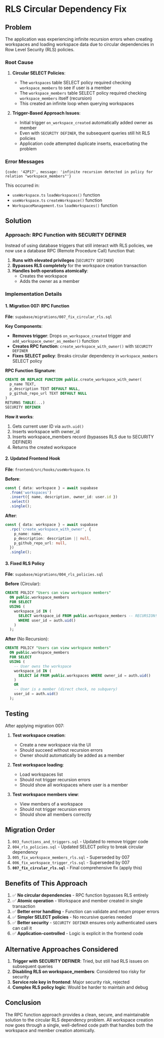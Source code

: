 # RLS Circular Dependency Fix

## Problem

The application was experiencing infinite recursion errors when creating workspaces and loading workspace data due to circular dependencies in Row Level Security (RLS) policies.

### Root Cause

1. **Circular SELECT Policies**:
   - The `workspaces` table SELECT policy required checking `workspace_members` to see if user is a member
   - The `workspace_members` table SELECT policy required checking `workspace_members` itself (recursion)
   - This created an infinite loop when querying workspaces

2. **Trigger-Based Approach Issues**:
   - Initial trigger `on_workspace_created` automatically added owner as member
   - Even with `SECURITY DEFINER`, the subsequent queries still hit RLS policies
   - Application code attempted duplicate inserts, exacerbating the problem

### Error Messages

```
{code: '42P17', message: 'infinite recursion detected in policy for relation "workspace_members"'}
```

This occurred in:
- `useWorkspace.ts` `loadWorkspaces()` function
- `useWorkspace.ts` `createWorkspace()` function
- `WorkspaceManagement.tsx` `loadWorkspaces()` function

## Solution

### Approach: RPC Function with SECURITY DEFINER

Instead of using database triggers that still interact with RLS policies, we now use a database RPC (Remote Procedure Call) function that:

1. **Runs with elevated privileges** (`SECURITY DEFINER`)
2. **Bypasses RLS completely** for the workspace creation transaction
3. **Handles both operations atomically**:
   - Creates the workspace
   - Adds the owner as a member

### Implementation Details

#### 1. Migration 007: RPC Function

**File**: `supabase/migrations/007_fix_circular_rls.sql`

**Key Components**:

- **Removes trigger**: Drops `on_workspace_created` trigger and `add_workspace_owner_as_member()` function
- **Creates RPC function**: `create_workspace_with_owner()` with `SECURITY DEFINER`
- **Fixes SELECT policy**: Breaks circular dependency in `workspace_members` SELECT policy

**RPC Function Signature**:
```sql
CREATE OR REPLACE FUNCTION public.create_workspace_with_owner(
  p_name TEXT,
  p_description TEXT DEFAULT NULL,
  p_github_repo_url TEXT DEFAULT NULL
)
RETURNS TABLE(...)
SECURITY DEFINER
```

**How it works**:
1. Gets current user ID via `auth.uid()`
2. Inserts workspace with owner_id
3. Inserts workspace_members record (bypasses RLS due to SECURITY DEFINER)
4. Returns the created workspace

#### 2. Updated Frontend Hook

**File**: `frontend/src/hooks/useWorkspace.ts`

**Before**:
```typescript
const { data: workspace } = await supabase
  .from('workspaces')
  .insert({ name, description, owner_id: user.id })
  .select()
  .single();
```

**After**:
```typescript
const { data: workspace } = await supabase
  .rpc('create_workspace_with_owner', {
    p_name: name,
    p_description: description || null,
    p_github_repo_url: null,
  })
  .single();
```

#### 3. Fixed RLS Policy

**File**: `supabase/migrations/004_rls_policies.sql`

**Before** (Circular):
```sql
CREATE POLICY "Users can view workspace members"
  ON public.workspace_members
  FOR SELECT
  USING (
    workspace_id IN (
      SELECT workspace_id FROM public.workspace_members -- RECURSION!
      WHERE user_id = auth.uid()
    )
  );
```

**After** (No Recursion):
```sql
CREATE POLICY "Users can view workspace members"
  ON public.workspace_members
  FOR SELECT
  USING (
    -- User owns the workspace
    workspace_id IN (
      SELECT id FROM public.workspaces WHERE owner_id = auth.uid()
    )
    OR
    -- User is a member (direct check, no subquery)
    user_id = auth.uid()
  );
```

## Testing

After applying migration 007:

1. **Test workspace creation**:
   - Create a new workspace via the UI
   - Should succeed without recursion errors
   - Owner should automatically be added as a member

2. **Test workspace loading**:
   - Load workspaces list
   - Should not trigger recursion errors
   - Should show all workspaces where user is a member

3. **Test workspace members view**:
   - View members of a workspace
   - Should not trigger recursion errors
   - Should show all members correctly

## Migration Order

1. `003_functions_and_triggers.sql` - Updated to remove trigger code
2. `004_rls_policies.sql` - Updated SELECT policy to break circular dependency
3. `005_fix_workspace_members_rls.sql` - Superseded by 007
4. `006_fix_workspace_trigger_rls.sql` - Superseded by 007
5. **`007_fix_circular_rls.sql`** - Final comprehensive fix (apply this)

## Benefits of This Approach

1. ✅ **No circular dependencies** - RPC function bypasses RLS entirely
2. ✅ **Atomic operation** - Workspace and member created in single transaction
3. ✅ **Better error handling** - Function can validate and return proper errors
4. ✅ **Simpler SELECT policies** - No recursive queries needed
5. ✅ **Better security** - `SECURITY DEFINER` ensures only authenticated users can call it
6. ✅ **Application-controlled** - Logic is explicit in the frontend code

## Alternative Approaches Considered

1. **Trigger with SECURITY DEFINER**: Tried, but still had RLS issues on subsequent queries
2. **Disabling RLS on workspace_members**: Considered too risky for security
3. **Service role key in frontend**: Major security risk, rejected
4. **Complex RLS policy logic**: Would be harder to maintain and debug

## Conclusion

The RPC function approach provides a clean, secure, and maintainable solution to the circular RLS dependency problem. All workspace creation now goes through a single, well-defined code path that handles both the workspace and member creation atomically.
